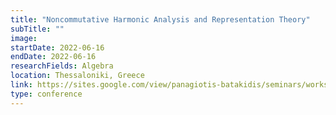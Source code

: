 ```yaml
---
title: "Noncommutative Harmonic Analysis and Representation Theory"
subTitle: ""
image:
startDate: 2022-06-16
endDate: 2022-06-16
researchFields: Algebra
location: Thessaloniki, Greece
link: https://sites.google.com/view/panagiotis-batakidis/seminars/workshop-noncommutative-harmonic-analysis-and-representations
type: conference
---
```

